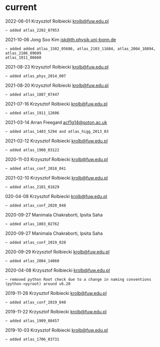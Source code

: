 # current

2022-06-01   Krzysztof Rolbiecki <krolb@fuw.edu.pl>
        
    ~ added atlas_2202_07953

2021-10-06   Jong Soo Kim <jsk@th.physik.uni-bonn.de>
        
    ~ added added atlas_1502_05686, atlas_2103_11684, atlas_2004_10894, atlas_2106_09609
	atlas_1911_06660

2021-08-23   Krzysztof Rolbiecki <krolb@fuw.edu.pl>
        
    ~ added atlas_phys_2014_007

2021-08-20   Krzysztof Rolbiecki <krolb@fuw.edu.pl>
        
    ~ added atlas_1807_07447

2021-07-16   Krzysztof Rolbiecki <krolb@fuw.edu.pl>
        
    ~ added atlas_1911_12606

2021-03-14   Arran Freegard <acf1g14@soton.ac.uk>
        
    ~ added atlas_1403_5294 and atlas_higg_2013_03

2021-02-12   Krzysztof Rolbiecki <krolb@fuw.edu.pl>
        
    ~ added atlas_1908_03122

2020-11-03   Krzysztof Rolbiecki <krolb@fuw.edu.pl>
        
    ~ added atlas_conf_2018_041

2021-02-10   Krzysztof Rolbiecki <krolb@fuw.edu.pl>
        
    ~ added atlas_2101_01629
    
020-04-08   Krzysztof Rolbiecki <krolb@fuw.edu.pl>

    ~ added atlas_conf_2020_048

2020-09-27   Manimala Chakraborti, Ipsita Saha

    ~ added atlas_1803_02762

2020-09-27   Manimala Chakraborti, Ipsita Saha

    ~ added atlas_conf_2019_020

2020-09-29   Krzysztof Rolbiecki <krolb@fuw.edu.pl>
        
    ~ added atlas_2004_14060

2020-04-08   Krzysztof Rolbiecki <krolb@fuw.edu.pl>

    ~ removed python Root check due to a change in naming conventions (python->pyroot) around v6.20 

2019-11-28   Krzysztof Rolbiecki <krolb@fuw.edu.pl>
        
    ~ added atlas_conf_2019_040

2019-11-22   Krzysztof Rolbiecki <krolb@fuw.edu.pl>
        
    ~ added atlas_1909_08457

2019-10-03   Krzysztof Rolbiecki <krolb@fuw.edu.pl>
        
    ~ added atlas_1706_03731

